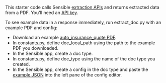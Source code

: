 This starter code calls Sensible [extraction APIs](https://docs.sensible.so/reference#extract-data-from-a-document) and returns extracted data from a PDF. You'll need an [API key](https://www.sensible.so/get-early-access).


To see example data in a response immediately, run extract_doc.py with an example PDF and config:

- Download an example [auto_insurance_quote PDF](https://github.com/sensible-hq/sensible-docs/raw/main/readme-sync/assets/v0/pdfs/auto_insurance_quote.pdf).
- In constants.py, define doc_local_path using the path to the example PDF you downloaded.  
- In the Sensible app, create a doc type.
- In constants.py, define doc_type using the name of the doc type you created.
- In the Sensible app, create a config in the doc type and paste the [example JSON](https://github.com/sensible-hq/sensible-docs/raw/main/readme-sync/assets/v0/json/anyco.json) into the left pane of the config editor.


 